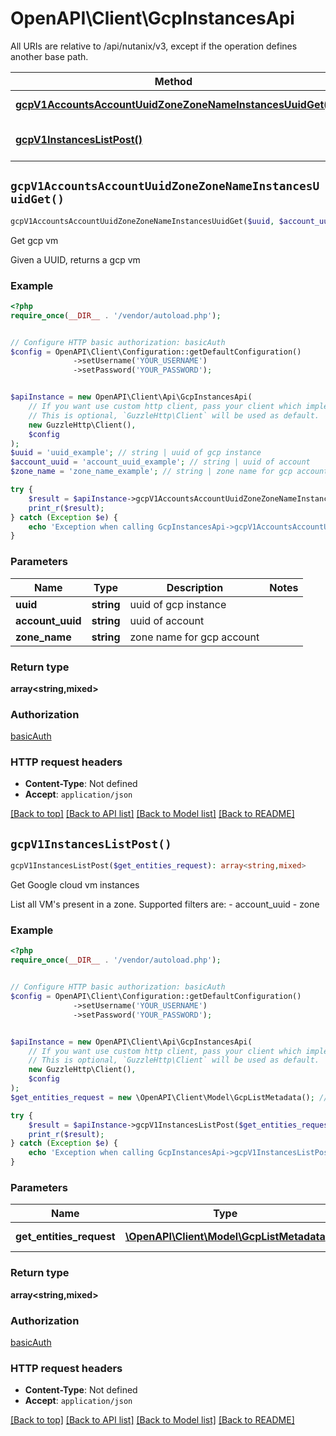 # OpenAPI\Client\GcpInstancesApi

All URIs are relative to /api/nutanix/v3, except if the operation defines another base path.

| Method | HTTP request | Description |
| ------------- | ------------- | ------------- |
| [**gcpV1AccountsAccountUuidZoneZoneNameInstancesUuidGet()**](GcpInstancesApi.md#gcpV1AccountsAccountUuidZoneZoneNameInstancesUuidGet) | **GET** /gcp/v1/accounts/{account_uuid}/zone/{zone_name}/instances/{uuid} | Get gcp vm |
| [**gcpV1InstancesListPost()**](GcpInstancesApi.md#gcpV1InstancesListPost) | **POST** /gcp/v1/instances/list | Get Google cloud vm instances |


## `gcpV1AccountsAccountUuidZoneZoneNameInstancesUuidGet()`

```php
gcpV1AccountsAccountUuidZoneZoneNameInstancesUuidGet($uuid, $account_uuid, $zone_name): array<string,mixed>
```

Get gcp vm

Given a UUID, returns a gcp vm

### Example

```php
<?php
require_once(__DIR__ . '/vendor/autoload.php');


// Configure HTTP basic authorization: basicAuth
$config = OpenAPI\Client\Configuration::getDefaultConfiguration()
              ->setUsername('YOUR_USERNAME')
              ->setPassword('YOUR_PASSWORD');


$apiInstance = new OpenAPI\Client\Api\GcpInstancesApi(
    // If you want use custom http client, pass your client which implements `GuzzleHttp\ClientInterface`.
    // This is optional, `GuzzleHttp\Client` will be used as default.
    new GuzzleHttp\Client(),
    $config
);
$uuid = 'uuid_example'; // string | uuid of gcp instance
$account_uuid = 'account_uuid_example'; // string | uuid of account
$zone_name = 'zone_name_example'; // string | zone name for gcp account

try {
    $result = $apiInstance->gcpV1AccountsAccountUuidZoneZoneNameInstancesUuidGet($uuid, $account_uuid, $zone_name);
    print_r($result);
} catch (Exception $e) {
    echo 'Exception when calling GcpInstancesApi->gcpV1AccountsAccountUuidZoneZoneNameInstancesUuidGet: ', $e->getMessage(), PHP_EOL;
}
```

### Parameters

| Name | Type | Description  | Notes |
| ------------- | ------------- | ------------- | ------------- |
| **uuid** | **string**| uuid of gcp instance | |
| **account_uuid** | **string**| uuid of account | |
| **zone_name** | **string**| zone name for gcp account | |

### Return type

**array<string,mixed>**

### Authorization

[basicAuth](../../README.md#basicAuth)

### HTTP request headers

- **Content-Type**: Not defined
- **Accept**: `application/json`

[[Back to top]](#) [[Back to API list]](../../README.md#endpoints)
[[Back to Model list]](../../README.md#models)
[[Back to README]](../../README.md)

## `gcpV1InstancesListPost()`

```php
gcpV1InstancesListPost($get_entities_request): array<string,mixed>
```

Get Google cloud vm instances

List all VM's present in a zone. Supported filters are: - account_uuid - zone

### Example

```php
<?php
require_once(__DIR__ . '/vendor/autoload.php');


// Configure HTTP basic authorization: basicAuth
$config = OpenAPI\Client\Configuration::getDefaultConfiguration()
              ->setUsername('YOUR_USERNAME')
              ->setPassword('YOUR_PASSWORD');


$apiInstance = new OpenAPI\Client\Api\GcpInstancesApi(
    // If you want use custom http client, pass your client which implements `GuzzleHttp\ClientInterface`.
    // This is optional, `GuzzleHttp\Client` will be used as default.
    new GuzzleHttp\Client(),
    $config
);
$get_entities_request = new \OpenAPI\Client\Model\GcpListMetadata(); // \OpenAPI\Client\Model\GcpListMetadata | Request body

try {
    $result = $apiInstance->gcpV1InstancesListPost($get_entities_request);
    print_r($result);
} catch (Exception $e) {
    echo 'Exception when calling GcpInstancesApi->gcpV1InstancesListPost: ', $e->getMessage(), PHP_EOL;
}
```

### Parameters

| Name | Type | Description  | Notes |
| ------------- | ------------- | ------------- | ------------- |
| **get_entities_request** | [**\OpenAPI\Client\Model\GcpListMetadata**](../Model/GcpListMetadata.md)| Request body | |

### Return type

**array<string,mixed>**

### Authorization

[basicAuth](../../README.md#basicAuth)

### HTTP request headers

- **Content-Type**: Not defined
- **Accept**: `application/json`

[[Back to top]](#) [[Back to API list]](../../README.md#endpoints)
[[Back to Model list]](../../README.md#models)
[[Back to README]](../../README.md)
